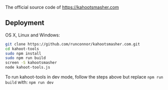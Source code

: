 The official source code of https://kahootsmasher.com

## Deployment

OS X, Linux and Windows:

```sh
git clone https://github.com/runconnor/kahootsmasher.com.git
cd kahoot-tools
sudo npm install
sudo npm run build
screen -S kahootsmasher
node kahoot-tools.js
```

To run kahoot-tools in dev mode, follow the steps above but replace ```npm run build``` with: ```npm run dev```
